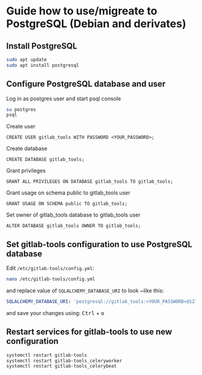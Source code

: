 # Guide how to use/migreate to PostgreSQL (Debian and derivates)

## Install PostgreSQL
```bash
sudo apt update
sudo apt install postgresql
```

## Configure PostgreSQL database and user

Log in as postgres user and start psql console

```bash
su postgres
psql
```

Create user

```psql
CREATE USER gitlab_tools WITH PASSWORD <YOUR_PASSWORD>;
```

Create database

```psql
CREATE DATABASE gitlab_tools;
```

Grant privileges

```psql
GRANT ALL PRIVILEGES ON DATABASE gitlab_tools TO gitlab_tools;
```

Grant usage on schema public to gitlab_tools user
```psql
GRANT USAGE ON SCHEMA public TO gitlab_tools;
```

Set owner of gitlab_tools database to gitlab_tools user

```psql
ALTER DATABASE gitlab_tools OWNER TO gitlab_tools;
```

## Set gitlab-tools configuration to use PostgreSQL database
Edit `/etc/gitlab-tools/config.yml`:

```bash
nano /etc/gitlab-tools/config.yml
```

 and replace value of `SQLALCHEMY_DATABASE_URI` to look ~like this:

```yml
SQLALCHEMY_DATABASE_URI: 'postgresql://gitlab_tools:<YOUR_PASSWORD>@127.0.0.1/gitlab_tools'
```
and save your changes using: <kbd>Ctrl</kbd> + <kbd>o</kbd>

## Restart services for gitlab-tools to use new configuration

```bash
systemctl restart gitlab-tools
systemctl restart gitlab-tools_celeryworker
systemctl restart gitlab-tools_celerybeat
```


